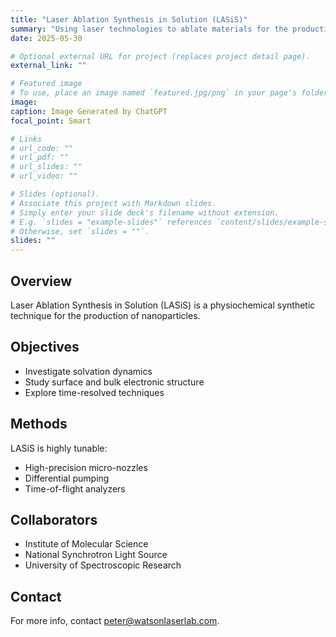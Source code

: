```yaml
---
title: "Laser Ablation Synthesis in Solution (LASiS)"
summary: "Using laser technologies to ablate materials for the production of nanoparticles."
date: 2025-05-30

# Optional external URL for project (replaces project detail page).
external_link: ""

# Featured image
# To use, place an image named `featured.jpg/png` in your page's folder.
image:
caption: Image Generated by ChatGPT
focal_point: Smart

# Links
# url_code: ""
# url_pdf: ""
# url_slides: ""
# url_video: ""

# Slides (optional).
# Associate this project with Markdown slides.
# Simply enter your slide deck's filename without extension.
# E.g. `slides = "example-slides"` references `content/slides/example-slides.md`.
# Otherwise, set `slides = ""`.
slides: ""
---
```


## Overview

Laser Ablation Synthesis in Solution (LASiS) is a physiochemical synthetic technique for the production of nanoparticles.

## Objectives

- Investigate solvation dynamics  
- Study surface and bulk electronic structure  
- Explore time-resolved techniques

## Methods

LASiS is highly tunable:

- High-precision micro-nozzles  
- Differential pumping  
- Time-of-flight analyzers

## Collaborators

- Institute of Molecular Science  
- National Synchrotron Light Source  
- University of Spectroscopic Research

## Contact

For more info, contact [peter@watsonlaserlab.com](mailto:peter@watsonlaserlab.com).